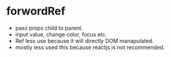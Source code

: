 # forwordRef
- pass props child to parent.
- input value, change color, focus etc.
- Ref less use because it will directly DOM manapulated.
- mostly less used this because reactjs  is not recommended.
